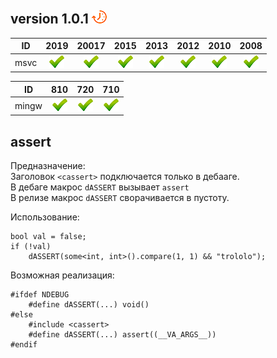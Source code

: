 ﻿
[P]: ../icons/progress.png
[V]: ../icons/success.png
[X]: ../icons/failed.png
[D]: ../icons/danger.png
[E]: ../icons/empty.png
[N]: ../icons/na.png

version 1.0.1 [![P]][0]
---

| **ID** | 2019      | 20017     | 2015      | 2013      | 2012      | 2010      | 2008      |  
|:------:|:---------:|:---------:|:---------:|:---------:|:---------:|:---------:|:---------:|  
| msvc   | [![V]][0] | [![V]][0] | [![V]][0] | [![V]][0] | [![V]][0] | [![V]][0] | [![V]][0] |  

| **ID**  | 810       | 720       | 710       |  
|:-------:|:---------:|:---------:|:---------:|  
| mingw   | [![V]][0] | [![V]][0] | [![V]][0] |  


[0]: #assert  "макрос dASSERT"  

assert
------

Предназначение:  
Заголовок `<cassert>` подключается только в дебааге.  
В дебаге макрос `dASSERT` вызывает `assert`  
В релизе макрос `dASSERT` сворачивается в пустоту.  

Использование:  

```
bool val = false;
if (!val)
    dASSERT(some<int, int>().compare(1, 1) && "trololo");

```

Возможная реализация:  

```
#ifdef NDEBUG
    #define dASSERT(...) void()
#else
    #include <cassert>
    #define dASSERT(...) assert((__VA_ARGS__))
#endif
```

